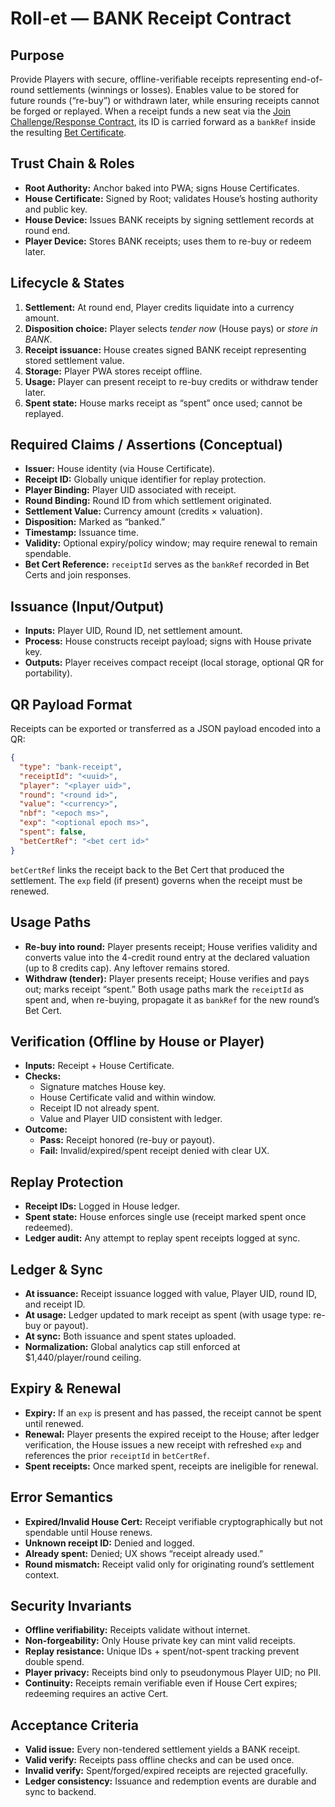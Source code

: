 # Roll-et — BANK Receipt Contract

## Purpose
Provide Players with secure, offline-verifiable receipts representing end-of-round settlements (winnings or losses). Enables value to be stored for future rounds (“re-buy”) or withdrawn later, while ensuring receipts cannot be forged or replayed. When a receipt funds a new seat via the [Join Challenge/Response Contract](./join_challenge_response_contract.md), its ID is carried forward as a `bankRef` inside the resulting [Bet Certificate](./bet_certificate_contract.md).

## Trust Chain & Roles
- **Root Authority:** Anchor baked into PWA; signs House Certificates.  
- **House Certificate:** Signed by Root; validates House’s hosting authority and public key.  
- **House Device:** Issues BANK receipts by signing settlement records at round end.  
- **Player Device:** Stores BANK receipts; uses them to re-buy or redeem later.  

## Lifecycle & States
1. **Settlement:** At round end, Player credits liquidate into a currency amount.  
2. **Disposition choice:** Player selects *tender now* (House pays) or *store in BANK*.  
3. **Receipt issuance:** House creates signed BANK receipt representing stored settlement value.  
4. **Storage:** Player PWA stores receipt offline.  
5. **Usage:** Player can present receipt to re-buy credits or withdraw tender later.  
6. **Spent state:** House marks receipt as “spent” once used; cannot be replayed.  

## Required Claims / Assertions (Conceptual)
- **Issuer:** House identity (via House Certificate).  
- **Receipt ID:** Globally unique identifier for replay protection.
- **Player Binding:** Player UID associated with receipt.
- **Round Binding:** Round ID from which settlement originated.
- **Settlement Value:** Currency amount (credits × valuation).
- **Disposition:** Marked as “banked.”
- **Timestamp:** Issuance time.
- **Validity:** Optional expiry/policy window; may require renewal to remain spendable.
- **Bet Cert Reference:** `receiptId` serves as the `bankRef` recorded in Bet Certs and join responses.

## Issuance (Input/Output)
- **Inputs:** Player UID, Round ID, net settlement amount.
- **Process:** House constructs receipt payload; signs with House private key.
- **Outputs:** Player receives compact receipt (local storage, optional QR for portability).

## QR Payload Format
Receipts can be exported or transferred as a JSON payload encoded into a QR:

```json
{
  "type": "bank-receipt",
  "receiptId": "<uuid>",
  "player": "<player uid>",
  "round": "<round id>",
  "value": "<currency>",
  "nbf": "<epoch ms>",
  "exp": "<optional epoch ms>",
  "spent": false,
  "betCertRef": "<bet cert id>"
}
```

`betCertRef` links the receipt back to the Bet Cert that produced the settlement. The `exp` field (if present) governs when the receipt must be renewed.

## Usage Paths
- **Re-buy into round:** Player presents receipt; House verifies validity and converts value into the 4-credit round entry at the declared valuation (up to 8 credits cap). Any leftover remains stored.
- **Withdraw (tender):** Player presents receipt; House verifies and pays out; marks receipt “spent.”
Both usage paths mark the `receiptId` as spent and, when re-buying, propagate it as `bankRef` for the new round’s Bet Cert.

## Verification (Offline by House or Player)
- **Inputs:** Receipt + House Certificate.  
- **Checks:**  
  - Signature matches House key.  
  - House Certificate valid and within window.  
  - Receipt ID not already spent.  
  - Value and Player UID consistent with ledger.  
- **Outcome:**  
  - **Pass:** Receipt honored (re-buy or payout).  
  - **Fail:** Invalid/expired/spent receipt denied with clear UX.  

## Replay Protection
- **Receipt IDs:** Logged in House ledger.  
- **Spent state:** House enforces single use (receipt marked spent once redeemed).  
- **Ledger audit:** Any attempt to replay spent receipts logged at sync.  

## Ledger & Sync
- **At issuance:** Receipt issuance logged with value, Player UID, round ID, and receipt ID.  
- **At usage:** Ledger updated to mark receipt as spent (with usage type: re-buy or payout).  
- **At sync:** Both issuance and spent states uploaded.
- **Normalization:** Global analytics cap still enforced at $1,440/player/round ceiling.

## Expiry & Renewal
- **Expiry:** If an `exp` is present and has passed, the receipt cannot be spent until renewed.
- **Renewal:** Player presents the expired receipt to the House; after ledger verification, the House issues a new receipt with refreshed `exp` and references the prior `receiptId` in `betCertRef`.
- **Spent receipts:** Once marked spent, receipts are ineligible for renewal.

## Error Semantics
- **Expired/Invalid House Cert:** Receipt verifiable cryptographically but not spendable until House renews.  
- **Unknown receipt ID:** Denied and logged.  
- **Already spent:** Denied; UX shows “receipt already used.”  
- **Round mismatch:** Receipt valid only for originating round’s settlement context.  

## Security Invariants
- **Offline verifiability:** Receipts validate without internet.  
- **Non-forgeability:** Only House private key can mint valid receipts.  
- **Replay resistance:** Unique IDs + spent/not-spent tracking prevent double spend.  
- **Player privacy:** Receipts bind only to pseudonymous Player UID; no PII.  
- **Continuity:** Receipts remain verifiable even if House Cert expires; redeeming requires an active Cert.  

## Acceptance Criteria
- **Valid issue:** Every non-tendered settlement yields a BANK receipt.  
- **Valid verify:** Receipts pass offline checks and can be used once.  
- **Invalid verify:** Spent/forged/expired receipts are rejected gracefully.  
- **Ledger consistency:** Issuance and redemption events are durable and sync to backend.  
